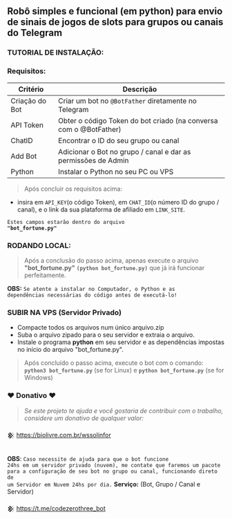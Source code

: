 ## Robô simples e funcional (em python) para envio de sinais  de jogos de slots para grupos ou canais do Telegram

### TUTORIAL DE INSTALAÇÃO:

### Requisitos:
|Critério|Descrição|
-|-
|Criação do Bot|Criar um bot no <code>@BotFather</code> diretamente no Telegram|
|API Token|Obter o código Token do bot criado (na conversa com o @BotFather)|
|ChatID|Encontrar o ID do seu grupo ou canal|
|Add Bot|Adicionar o Bot no grupo / canal e dar as permissões de Admin|
|Python|Instalar o Python no seu PC ou VPS|

> Após concluir os requisitos acima:
* insira em <code>API_KEY</code>(o código Token), em <code>CHAT_ID</code>(o número ID do grupo / canal), e o link da sua plataforma de afiliado em <code>LINK_SITE</code>.

<code>Estes campos estarão dentro do arquivo <b>"bot_fortune.py"</b></code>
### RODANDO LOCAL:
> Após a conclusão do passo acima, apenas execute o arquivo <b>"bot_fortune.py"</b> <b><code>(python bot_fortune.py)</code></b> que já irá funcionar perfeitamente.

<b>OBS:</b> <code>Se atente a instalar no Computador, o Python e as dependências necessárias do código antes de executá-lo!</code>

### SUBIR NA VPS (Servidor Privado)

* Compacte todos os arquivos num único arquivo.zip 
* Suba o arquivo zipado para o seu servidor e extraia o arquivo.
* Instale o programa <b>python</b> em seu servidor e as dependências impostas no início do arquivo "bot_fortune.py".

> Após concluído o passo acima, execute o bot com o comando: <b><code>python3 bot_fortune.py</code></b> (se for Linux) e <b><code>python bot_fortune.py</code></b> (se for Windows)

### ♥ Donativo ♥

> <i>Se este projeto te ajuda e você gostaria de contribuir com o trabalho, considere um donativo de qualquer valor:</i>

𒆜 https://biolivre.com.br/wssolinfor

<br><b>OBS</b>: <code>Caso necessite de ajuda para que o bot funcione 24hs em um servidor privado (nuvem), me contate que faremos um pacote para a configuração de seu bot no grupo ou canal, funcionando direto de um Servidor em Nuvem 24hs por dia.</code> <b>Serviço:</b> (Bot, Grupo / Canal e Servidor)</br>

𒆜 https://t.me/codezerothree_bot
